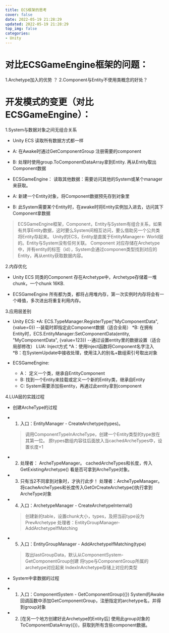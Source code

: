 ```yaml
---
title: ECS框架的思考
cover: false
date: 2022-05-19 21:28:29
updated: 2022-05-19 21:28:29
top_img: false
categories:
- Unity
---
```


# 对比ECSGameEngine框架的问题：
1.Archetype加入的优势 ？
2.Component与Entity不使用类概念的好处？



# 开发模式的变更（对比ECSGameEngine）：
1.System与数据对象之间无组合关系
* Unity ECS
读取所有数据方式都一样
* A: 在Awake时通过GetComponentGroup 注册需要的component
* B: 处理时使用group.ToComponentDataArray拿到Entity. 再从Entity取出Component数据

* ECSGameEngine：
读取其他数据：需要访问其他的System或某个manager来获取。
* A: 新建一个Entity对象，将Component数据预先存到对象里
* B: 此System需要某个Entity时，在awake时将Entity实例加入进去，访问其下Component拿数据

>ECSGameEngine框架，Component，Entity与System有组合关系，如果有共享Entity数据，这时要么System间相互访问，要么借助另一个公共类将Entity存起来。
>Unity的ECS，Entity是直属于EntityManager<- World层的。Entity与System没有任何关联。 Component 对应存储在Archetype中，并有entity的标签（id），System会通过componen类型找到对应的Entity，再从entity获取数据内容。

2.内存优化

* Unity ECS
同类的Component 存在Archetype中，Archetype存储着一堆chunk，一个chunk 16KB.

* ECSGameEngine
所有都为类，都将占用堆内存，第一次实例时内存将会有一个峰值，多次进出将重复利用内存。

3.应用层差别

* Unity ECS:
	*A: ECS.TypeManager.RegisterType("MyComponentData", {value=0}) --装载时即指定此Component数据（适合全局）
	*B: 在拥有Entity时，ECS.EntityManager:SetComponentData(entity, "MyComponentData", {value=123}) --通过设置entity里的数据设置（适合局部修改）
    LUA: Inject方式
    *A：使用Inject函数将Component名字注入
    *B：在SystemUpdate中接收处理，使用注入的别名+数组索引号取出对象
	
* ECSGameEngine:  
	* A： 定义一个类，继承自EntityComponent
	* B:  找到一个Entity来挂载或定义一个新的Entity类，继承自Entity
	* C:  System需要添加些entity，再通过此entity拿到component

4.LUA层的实践过程

* 创建ArcheType的过程
* 1. 入口：EntityManager - CreateArchetype(types)。 
    > 调用ComponentTypeInArcheType，创建一个Entity类型的type放在其第一位。
    > 原types数组内容往后面放入当cachedArcheTypes中，设置长度+1
* 2. 处理者： ArcheTypeManager。 cachedArcheTypes和长度，传入GetExistingArchetype() 看是否可拿到ArcheType对象。
* 3. 只有当2不同拿到对象时，才执行此步！ 处理者：ArcheTypeManager。 
将cacheArcheTypes和长度传入GetOrCreateArchetype()执行拿到ArcheType对象

* 4. 入口：ArchetypeManager - CreateArchetypeInternal() 
    > 创建新的table，设置chunk大小，types，及把当前type设为PrevArchetype
    > 处理者：EntityGroupManager- AddArchetypeIfMatching 

* 5. 入口：EntityGroupManager - AddArchetypeIfMatching(type) 
    > 取出lastGroupData，默认从ComponentSystem-GetComponentGroup创建
    > 将type与ComponentGroup所属的archetype对应起来 
    > IndexInArchetype存储上对应的类型

* System中拿数据的过程
* 1. 入口：ComponentSystem - GetComponentGroup({}) 
    System的Awake回调函数中添加GetComponentGroup，注册指定的archetype名，并得到group对象
    
    
* 2. [在另一个地方创建好此Archetype的Entity后] 使用此group对象的ToComponentDataArray({})，获取到所有含些component数据。
